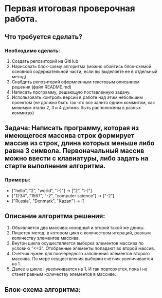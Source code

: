 # Первая итоговая проверочная работа.
## Что требуется сделать?

### Необходимо сделать:
1. Создать репозиторий на GitHub
2. Нарисовать блок-схему алгоритма (можно обойтись блок-схемой основной содержательной части, если вы выделяете ее в отдельный метод)
3. Снабдить репозиторий оформленным текстовым описанием решения (файл README.md)
4. Написать программу, решающую поставленную задачу.
5. Использовать контроль версий в работе над этим небольшим проектом (не должно быть так что все залито одним коммитом, как минимум этапы 2, 3 и 4 должны быть расположены в разных коммитах)

## Задача: Написать программу, которая из имеющегося массива строк формирует массив из строк, длина которых меньше либо равна 3 символа. Первоначальный массив можно ввести с клавиатуры, либо задать на старте выполнения алгоритма.

### Примеры:
* ["hello", "2", "world", ":-)"] -> ["2", ":-)"]
* ["1234", "1567", "-2", "computer science"] -> ["-2"]
* ["Russia", "Denmark", "Kazan"] -> []

## Описание алгоритма решения:
1. Объявляется два массива: исходный и второй такой же длины.
2. Пишется метод, в котором цикл с количеством итераций, равным количеству элементов массива.
3. Внутри цикла осуществляется выборка элементов массива по условию "<=3". Отобранные элементы попадают во второй массив.
4. Счетчик нужен для поочередного заполнения элементов второго массива. По мере осуществления выборки счетчик увеличивается на 1.
5. Далее в цикле i увеличивается на 1. И так повторяется, пока i не станет равным количеству элементов в массиве.

## Блок-схема алгоритма: